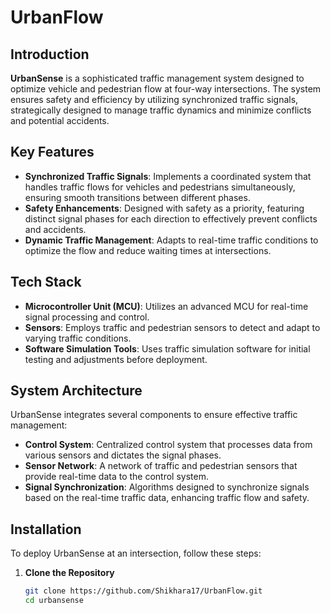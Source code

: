 # UrbanFlow

## Introduction
**UrbanSense** is a sophisticated traffic management system designed to optimize vehicle and pedestrian flow at four-way intersections. The system ensures safety and efficiency by utilizing synchronized traffic signals, strategically designed to manage traffic dynamics and minimize conflicts and potential accidents.

## Key Features
- **Synchronized Traffic Signals**: Implements a coordinated system that handles traffic flows for vehicles and pedestrians simultaneously, ensuring smooth transitions between different phases.
- **Safety Enhancements**: Designed with safety as a priority, featuring distinct signal phases for each direction to effectively prevent conflicts and accidents.
- **Dynamic Traffic Management**: Adapts to real-time traffic conditions to optimize the flow and reduce waiting times at intersections.

## Tech Stack
- **Microcontroller Unit (MCU)**: Utilizes an advanced MCU for real-time signal processing and control.
- **Sensors**: Employs traffic and pedestrian sensors to detect and adapt to varying traffic conditions.
- **Software Simulation Tools**: Uses traffic simulation software for initial testing and adjustments before deployment.

## System Architecture
UrbanSense integrates several components to ensure effective traffic management:
- **Control System**: Centralized control system that processes data from various sensors and dictates the signal phases.
- **Sensor Network**: A network of traffic and pedestrian sensors that provide real-time data to the control system.
- **Signal Synchronization**: Algorithms designed to synchronize signals based on the real-time traffic data, enhancing traffic flow and safety.

## Installation
To deploy UrbanSense at an intersection, follow these steps:

1. **Clone the Repository**
   ```bash
   git clone https://github.com/Shikhara17/UrbanFlow.git
   cd urbansense
